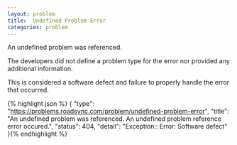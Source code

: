 ```yaml
---
layout: problem
title:  Undefined Problem Error
categories: problem
---
```


An undefined problem was referenced. 

The developers did not define a problem type for the error nor provided any additional information. 

This is considered a software defect and failure to properly handle the error that occurred. 

{% highlight json %}
{
  "type": "https://problems.roadsync.com/problem/undefined-problem-error",
  "title": "An undefined problem was referenced. 
            An undefined problem reference error occured.",
  "status": 404,
  "detail": "Exception:: Error: Software defect"
}{% endhighlight %}
